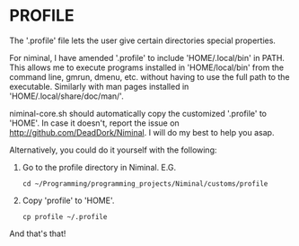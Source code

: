 PROFILE
=======

The '.profile' file lets the user give certain directories special properties.

For niminal, I have amended '.profile' to include 'HOME/.local/bin' in PATH. This allows me to execute programs installed in 'HOME/local/bin' from the command line, gmrun, dmenu, etc. without having to use the full path to the executable. Similarly with man pages installed in 'HOME/.local/share/doc/man/'.

niminal-core.sh should automatically copy the customized '.profile' to 'HOME'. In case it doesn't, report the issue on <http://github.com/DeadDork/Niminal>. I will do my best to help you asap.

Alternatively, you could do it yourself with the following:
1.	Go to the profile directory in Niminal. E.G.

		cd ~/Programming/programming_projects/Niminal/customs/profile

2.	Copy 'profile' to 'HOME'.

		cp profile ~/.profile

And that's that!
